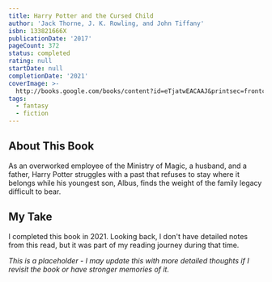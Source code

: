 ```yaml
---
title: Harry Potter and the Cursed Child
author: 'Jack Thorne, J. K. Rowling, and John Tiffany'
isbn: 133821666X
publicationDate: '2017'
pageCount: 372
status: completed
rating: null
startDate: null
completionDate: '2021'
coverImage: >-
  http://books.google.com/books/content?id=eTjatwEACAAJ&printsec=frontcover&img=1&zoom=1&source=gbs_api
tags:
  - fantasy
  - fiction
---
```


## About This Book

As an overworked employee of the Ministry of Magic, a husband, and a father, Harry Potter struggles with a past that refuses to stay where it belongs while his youngest son, Albus, finds the weight of the family legacy difficult to bear.

## My Take

I completed this book in 2021. Looking back, I don't have detailed notes from this read, but it was part of my reading journey during that time.

_This is a placeholder - I may update this with more detailed thoughts if I revisit the book or have stronger memories of it._
